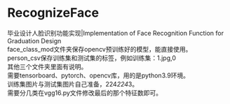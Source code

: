 # RecognizeFace
毕业设计人脸识别功能实现|Implementation of Face Recognition Function for Graduation Design  
face_class_mod文件夹保存opencv预训练好的模型，能直接使用。  
person_csv保存训练集和测试集的标签，例如训练集：1.jpg,0  
其他三个文件夹里面有说明。  
需要tensorboard、pytorch、opencv库，用的是python3.9环境。  
训练集图片与测试集图片自己准备，224*224*3。  
需要分几类在vgg16.py文件修改最后的那个特征数即可。
